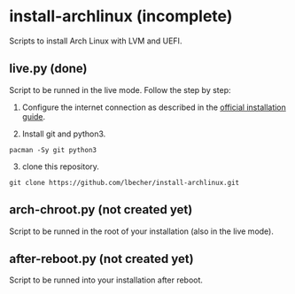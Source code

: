 # install-archlinux (incomplete)
Scripts to install Arch Linux with LVM and UEFI.

## live.py (done)
Script to be runned in the live mode. Follow the step by step:

1. Configure the internet connection as described in the [official installation guide](https://wiki.archlinux.org/title/Installation_guide).

2. Install git and python3.

```
pacman -Sy git python3
```

3. clone this repository.

```
git clone https://github.com/lbecher/install-archlinux.git
```

## arch-chroot.py (not created yet)
Script to be runned in the root of your installation (also in the live mode).


## after-reboot.py (not created yet)
Script to be runned into your installation after reboot.
